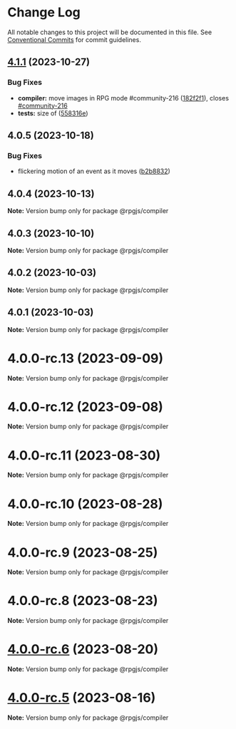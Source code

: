 # Change Log

All notable changes to this project will be documented in this file.
See [Conventional Commits](https://conventionalcommits.org) for commit guidelines.

## [4.1.1](https://github.com/RSamaium/RPG-JS/compare/v4.1.0...v4.1.1) (2023-10-27)


### Bug Fixes

* **compiler:**  move images in RPG mode #community-216 ([182f2f1](https://github.com/RSamaium/RPG-JS/commit/182f2f11e53813cb7794295274b67d185906eb84)), closes [#community-216](https://github.com/RSamaium/RPG-JS/issues/community-216)
* **tests:** size of ([558316e](https://github.com/RSamaium/RPG-JS/commit/558316e9c63282eef0ce6dd1594cc7b1a836c1d2))





## 4.0.5 (2023-10-18)


### Bug Fixes

* flickering motion of an event as it moves ([b2b8832](https://github.com/RSamaium/RPG-JS/commit/b2b8832a1582933afb64c698f40d1b0e72021780))





## 4.0.4 (2023-10-13)

**Note:** Version bump only for package @rpgjs/compiler





## 4.0.3 (2023-10-10)

**Note:** Version bump only for package @rpgjs/compiler





## 4.0.2 (2023-10-03)

**Note:** Version bump only for package @rpgjs/compiler





## 4.0.1 (2023-10-03)

**Note:** Version bump only for package @rpgjs/compiler





# 4.0.0-rc.13 (2023-09-09)

**Note:** Version bump only for package @rpgjs/compiler





# 4.0.0-rc.12 (2023-09-08)

**Note:** Version bump only for package @rpgjs/compiler





# 4.0.0-rc.11 (2023-08-30)

**Note:** Version bump only for package @rpgjs/compiler





# 4.0.0-rc.10 (2023-08-28)

**Note:** Version bump only for package @rpgjs/compiler





# 4.0.0-rc.9 (2023-08-25)

**Note:** Version bump only for package @rpgjs/compiler





# 4.0.0-rc.8 (2023-08-23)

**Note:** Version bump only for package @rpgjs/compiler





# [4.0.0-rc.6](https://github.com/RSamaium/RPG-JS/compare/v4.0.0-rc.5...v4.0.0-rc.6) (2023-08-20)

**Note:** Version bump only for package @rpgjs/compiler





# [4.0.0-rc.5](https://github.com/RSamaium/RPG-JS/compare/v4.0.0-rc.4...v4.0.0-rc.5) (2023-08-16)

**Note:** Version bump only for package @rpgjs/compiler
